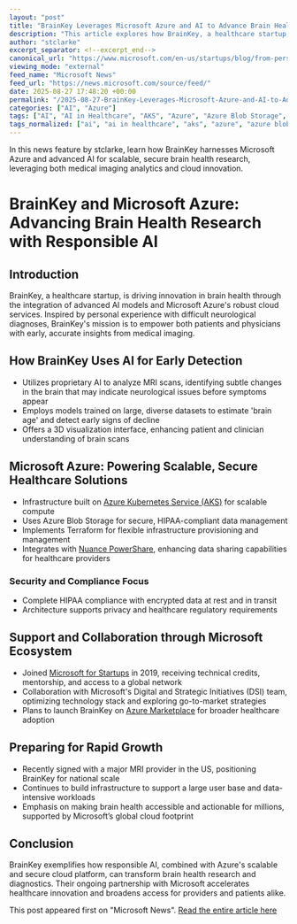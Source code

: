 ```yaml
---
layout: "post"
title: "BrainKey Leverages Microsoft Azure and AI to Advance Brain Health Research"
description: "This article explores how BrainKey, a healthcare startup, utilizes advanced AI models and Microsoft Azure's cloud platform to analyze MRI scans, empower patients and clinicians with earlier brain health insights, and ensure HIPAA-compliant, scalable infrastructure for medical imaging workloads. The partnership also highlights Microsoft’s programs that foster healthcare innovation."
author: "stclarke"
excerpt_separator: <!--excerpt_end-->
canonical_url: "https://www.microsoft.com/en-us/startups/blog/from-personal-crisis-to-global-impact-how-brainkey-reimagines-brain-health-with-ai-and-microsoft-azure/"
viewing_mode: "external"
feed_name: "Microsoft News"
feed_url: "https://news.microsoft.com/source/feed/"
date: 2025-08-27 17:48:20 +00:00
permalink: "/2025-08-27-BrainKey-Leverages-Microsoft-Azure-and-AI-to-Advance-Brain-Health-Research.html"
categories: ["AI", "Azure"]
tags: ["AI", "AI in Healthcare", "AKS", "Azure", "Azure Blob Storage", "Azure Marketplace", "BrainKey", "Cloud Infrastructure", "Company News", "Data Security", "Digital Health", "Healthcare Technology", "HIPAA Compliance", "Medical Imaging", "Microsoft Azure", "Microsoft For Startups", "MRI Analysis", "News", "Nuance PowerShare", "Terraform"]
tags_normalized: ["ai", "ai in healthcare", "aks", "azure", "azure blob storage", "azure marketplace", "brainkey", "cloud infrastructure", "company news", "data security", "digital health", "healthcare technology", "hipaa compliance", "medical imaging", "microsoft azure", "microsoft for startups", "mri analysis", "news", "nuance powershare", "terraform"]
---
```


In this news feature by stclarke, learn how BrainKey harnesses Microsoft Azure and advanced AI for scalable, secure brain health research, leveraging both medical imaging analytics and cloud innovation.<!--excerpt_end-->

# BrainKey and Microsoft Azure: Advancing Brain Health Research with Responsible AI

## Introduction

BrainKey, a healthcare startup, is driving innovation in brain health through the integration of advanced AI models and Microsoft Azure's robust cloud services. Inspired by personal experience with difficult neurological diagnoses, BrainKey's mission is to empower both patients and physicians with early, accurate insights from medical imaging.

## How BrainKey Uses AI for Early Detection

- Utilizes proprietary AI to analyze MRI scans, identifying subtle changes in the brain that may indicate neurological issues before symptoms appear
- Employs models trained on large, diverse datasets to estimate 'brain age' and detect early signs of decline
- Offers a 3D visualization interface, enhancing patient and clinician understanding of brain scans

## Microsoft Azure: Powering Scalable, Secure Healthcare Solutions

- Infrastructure built on [Azure Kubernetes Service (AKS)](https://azure.microsoft.com/products/kubernetes-service) for scalable compute
- Uses Azure Blob Storage for secure, HIPAA-compliant data management
- Implements Terraform for flexible infrastructure provisioning and management
- Integrates with [Nuance PowerShare](https://www.nuance.com/healthcare.html), enhancing data sharing capabilities for healthcare providers

### Security and Compliance Focus

- Complete HIPAA compliance with encrypted data at rest and in transit
- Architecture supports privacy and healthcare regulatory requirements

## Support and Collaboration through Microsoft Ecosystem

- Joined [Microsoft for Startups](https://www.microsoft.com/en-us/startups) in 2019, receiving technical credits, mentorship, and access to a global network
- Collaboration with Microsoft's Digital and Strategic Initiatives (DSI) team, optimizing technology stack and exploring go-to-market strategies
- Plans to launch BrainKey on [Azure Marketplace](https://azuremarketplace.microsoft.com/en-us/) for broader healthcare adoption

## Preparing for Rapid Growth

- Recently signed with a major MRI provider in the US, positioning BrainKey for national scale
- Continues to build infrastructure to support a large user base and data-intensive workloads
- Emphasis on making brain health accessible and actionable for millions, supported by Microsoft’s global cloud footprint

## Conclusion

BrainKey exemplifies how responsible AI, combined with Azure's scalable and secure cloud platform, can transform brain health research and diagnostics. Their ongoing partnership with Microsoft accelerates healthcare innovation and broadens access for providers and patients alike.

This post appeared first on "Microsoft News". [Read the entire article here](https://www.microsoft.com/en-us/startups/blog/from-personal-crisis-to-global-impact-how-brainkey-reimagines-brain-health-with-ai-and-microsoft-azure/)
